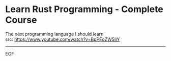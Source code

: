 # Learn Rust Programming - Complete Course

The next programming language I should learn  
src: https://www.youtube.com/watch?v=BpPEoZW5IiY  


---
EOF
